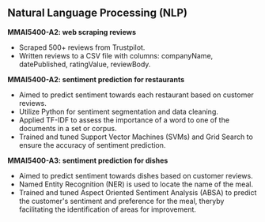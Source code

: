 ## Natural Language Processing (NLP)
**MMAI5400-A2: web scraping reviews**
- Scraped 500+ reviews from Trustpilot.
- Written reviews to a CSV file with columns: companyName, datePublished, ratingValue, reviewBody.

**MMAI5400-A2: sentiment prediction for restaurants**
- Aimed to predict sentiment towards each restaurant based on customer reviews. 
- Utilize Python for sentiment segmentation and data cleaning.
- Applied TF-IDF to assess the importance of a word to one of the documents in a set or corpus. 
- Trained and tuned Support Vector Machines (SVMs) and Grid Search to ensure the accuracy of sentiment prediction.

**MMAI5400-A3: sentiment prediction for dishes**
- Aimed to predict sentiment towards dishes based on customer reviews. 
- Named Entity Recognition (NER) is used to locate the name of the meal.
- Trained and tuned Aspect Oriented Sentiment Analysis (ABSA) to predict the customer's sentiment and preference for the meal, theryby facilitating the identification of areas for improvement.
